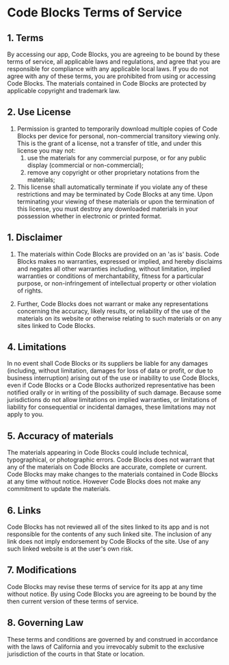 # Code Blocks Terms of Service

## 1. Terms

By accessing our app, Code Blocks, you are agreeing to be bound by these terms of service, all applicable laws and regulations, and agree that you are responsible for compliance with any applicable local laws. If you do not agree with any of these terms, you are prohibited from using or accessing Code Blocks. The materials contained in Code Blocks are protected by applicable copyright and trademark law.

## 2. Use License

1. Permission is granted to temporarily download multiple copies of Code Blocks per device for personal, non-commercial transitory viewing only. This is the grant of a license, not a transfer of title, and under this license you may not:
    1. use the materials for any commercial purpose, or for any public display (commercial or non-commercial);
    1. remove any copyright or other proprietary notations from the materials;
1. This license shall automatically terminate if you violate any of these restrictions and may be terminated by Code Blocks at any time. Upon terminating your viewing of these materials or upon the termination of this license, you must destroy any downloaded materials in your possession whether in electronic or printed format.

## 1. Disclaimer

1. The materials within Code Blocks are provided on an 'as is' basis. Code Blocks makes no warranties, expressed or implied, and hereby disclaims and negates all other warranties including, without limitation, implied warranties or conditions of merchantability, fitness for a particular purpose, or non-infringement of intellectual property or other violation of rights.

2. Further, Code Blocks does not warrant or make any representations concerning the accuracy, likely results, or reliability of the use of the materials on its website or otherwise relating to such materials or on any sites linked to Code Blocks.

## 4. Limitations

In no event shall Code Blocks or its suppliers be liable for any damages (including, without limitation, damages for loss of data or profit, or due to business interruption) arising out of the use or inability to use Code Blocks, even if Code Blocks or a Code Blocks authorized representative has been notified orally or in writing of the possibility of such damage. Because some jurisdictions do not allow limitations on implied warranties, or limitations of liability for consequential or incidental damages, these limitations may not apply to you.

## 5. Accuracy of materials

The materials appearing in Code Blocks could include technical, typographical, or photographic errors. Code Blocks does not warrant that any of the materials on Code Blocks are accurate, complete or current. Code Blocks may make changes to the materials contained in Code Blocks at any time without notice. However Code Blocks does not make any commitment to update the materials.

## 6. Links

Code Blocks has not reviewed all of the sites linked to its app and is not responsible for the contents of any such linked site. The inclusion of any link does not imply endorsement by Code Blocks of the site. Use of any such linked website is at the user's own risk.

## 7. Modifications

Code Blocks may revise these terms of service for its app at any time without notice. By using Code Blocks you are agreeing to be bound by the then current version of these terms of service.

## 8. Governing Law

These terms and conditions are governed by and construed in accordance with the laws of California and you irrevocably submit to the exclusive jurisdiction of the courts in that State or location.
